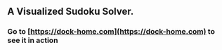 ## A Visualized Sudoku Solver.
###
### Go to [https://dock-home.com](https://dock-home.com) to see it in action
